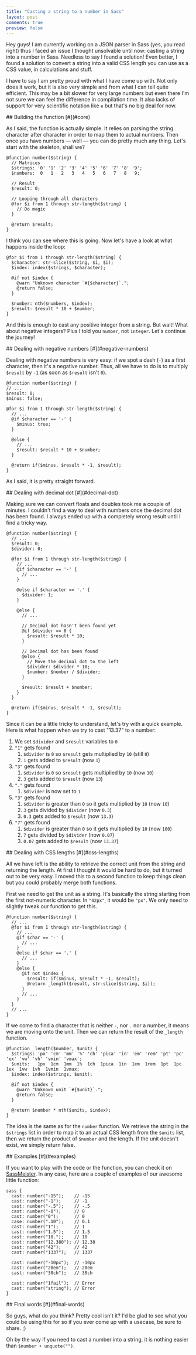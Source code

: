 ```yaml
---
title: "Casting a string to a number in Sass"
layout: post
comments: true
preview: false
---
```

<section>
Hey guys! I am currently working on a JSON parser in Sass (yes, you read right) thus I faced an issue I thought unsolvable until now: casting a string into a number in Sass. Needless to say I found a solution! Even better, I found a solution to convert a string into a valid CSS length you can use as a CSS value, in calculations and stuff.

I have to say I am pretty proud with what I have come up with. Not only does it work, but it is also very simple and from what I can tell quite efficient. This may be a bit slower for very large numbers but even there I'm not sure we can feel the difference in compilation time. It also lacks of support for very scientific notation like `e` but that's no big deal for now.
</section>
<section id="core">
## Building the function [#](#core)

As I said, the function is actually simple. It relies on parsing the string character after character in order to map them to actual numbers. Then once you have numbers &mdash; well &mdash; you can do pretty much any thing. Let's start with the skeleton, shall we?

<pre class="language-scss"><code>@function number($string) {
  // Matrices
  $strings: '0' '1' '2' '3' '4' '5' '6' '7' '8' '9';
  $numbers:  0   1   2   3   4   5   6   7   8   9;
  
  // Result
  $result: 0;

  // Looping through all characters
  @for $i from 1 through str-length($string) {
    // Do magic
  }
  
  @return $result;
}</code></pre>

I think you can see where this is going. Now let's have a look at what happens inside the loop:

<pre class="language-scss"><code>@for $i from 1 through str-length($string) {
  $character: str-slice($string, $i, $i);
  $index: index($strings, $character);
    
  @if not $index {
    @warn "Unknown character `#{$character}`.";
    @return false;
  }
      
  $number: nth($numbers, $index);
  $result: $result * 10 + $number;
}</code></pre>

And this is enough to cast any positive integer from a string. But wait! What about negative integers? Plus I told you `number`, not `integer`. Let's continue the journey!
</section>
<section id="negative-numbers">
## Dealing with negative numbers [#](#negative-numbers)

Dealing with negative numbers is very easy: if we spot a dash (`-`) as a first character, then it's a negative number. Thus, all we have to do is to multiply `$result` by `-1` (as soon as `$result` isn't `0`).

<pre class="language-scss"><code>@function number($string) {
// ...
$result: 0;
$minus: false;

@for $i from 1 through str-length($string) {
  // ...
  @if $character == '-' {
    $minus: true;
  }
  
  @else {
    // ...
    $result: $result * 10 + $number;
  }
  
  @return if($minus, $result * -1, $result);
}</code></pre>

As I said, it is pretty straight forward.

</section>
<section id="decimal-dot">
## Dealing with decimal dot [#](#decimal-dot)

Making sure we can convert floats and doubles took me a couple of minutes. I couldn't find a way to deal with numbers once the decimal dot has been found. I always ended up with a completely wrong result until I find a tricky way.

<pre class="language-scss"><code>@function number($string) {
  // ...
  $result: 0;
  $divider: 0;
  
  @for $i from 1 through str-length($string) {
    // ...
    @if $character == '-' {
      // ...
    }
    
    @else if $character == '.' {
      $divider: 1;
    }
    
    @else {
      // ...
      
      // Decimal dot hasn't been found yet
      @if $divider == 0 {
        $result: $result * 10;
      }
      
      // Decimal dot has been found
      @else {
        // Move the decimal dot to the left
        $divider: $divider * 10;
        $number: $number / $divider;
      }
      
      $result: $result + $number;
    }
  }
  
  @return if($minus, $result * -1, $result);
}</code></pre>

Since it can be a little tricky to understand, let's try with a quick example. Here is what happen when we try to cast "13.37" to a number:

1. We set `$divider` and `$result` variables to `0`
2. `"1"` gets found
    1. `$divider` is `0` so `$result` gets multiplied by `10` (still `0`)
    2. `1` gets added to `$result` (now `1`)
3. `"3"` gets found
    1. `$divider` is `0` so `$result` gets multiplied by `10` (now `10`)
    2. `3` gets added to `$result` (now `13`)
4. `"."` gets found
    1. `$divider` is now set to `1`
5. `"3"` gets found
    1. `$divider` is greater than `0` so it gets multiplied by `10` (now `10`)
    2. `3` gets divided by `$divider` (now `0.3`)
    3. `0.3` gets added to `$result` (now `13.3`)
6. `"7"` gets found
    1. `$divider` is greater than `0` so it gets multiplied by `10` (now `100`)
    2. `7` gets divided by `$divider` (now `0.07`)
    3. `0.07` gets added to `$result` (now `13.37`)

</section>
<section id="css-lengths">
## Dealing with CSS lengths [#](#css-lengths)

All we have left is the ability to retrieve the correct unit from the string and returning the length. At first I thought it would be hard to do, but it turned out to be very easy. I moved this to a second function to keep things clean but you could probably merge both functions.

First we need to get the unit as a string. It's basically the string starting from the first not-numeric character. In `"42px"`, it would be `"px"`. We only need to slightly tweak our function to get this.

<pre class="language-scss"><code>@function number($string) {
  // ...
  @for $i from 1 through str-length($string) {
    // ...
    @if $char == '-' {
      // ...
    }
    @else if $char == '.' {
      // ...
    }
    @else {
      @if not $index {
        $result: if($minus, $result * -1, $result);
        @return _length($result, str-slice($string, $i));
      }
      // ...
    }
  }
  // ...
}</code></pre>

If we come to find a character that is neither `-`, nor `.` nor a number, it means we are moving onto the unit. Then we can return the result of the `_length` function.

<pre class="language-scss"><code>@function _length($number, $unit) {
  $strings: 'px' 'cm' 'mm' '%' 'ch' 'pica' 'in' 'em' 'rem' 'pt' 'pc' 'ex' 'vw' 'vh' 'vmin' 'vmax';
  $units:   1px  1cm  1mm  1%  1ch  1pica  1in  1em  1rem  1pt  1pc  1ex  1vw  1vh  1vmin  1vmax;
  $index: index($strings, $unit);
  
  @if not $index {
    @warn "Unknown unit `#{$unit}`.";
    @return false;
  }
  
  @return $number * nth($units, $index);
}</code></pre>

The idea is the same as for the `number` function. We retrieve the string in the `$strings` list in order to map it to an actual CSS length from the `$units` list, then we return the product of `$number` and the length. If the unit doesn't exist, we simply return false.
</section>
<section id="examples">
## Examples [#](#examples)

If you want to play with the code or the function, you can check it on [SassMeister](http://sassmeister.com/gist/9647408). In any case, here are a couple of examples of our awesome little function:

<pre class="language-scss"><code>sass {
  cast: number("-15");    // -15
  cast: number("-1");     // -1
  cast: number("-.5");    // -.5
  cast: number("-0");     // 0
  cast: number("0");      // 0
  case: number(".10");    // 0.1
  cast: number("1");      // 1
  cast: number("1.5");    // 1.5
  cast: number("10.");    // 10
  cast: number("12.380"); // 12.38
  cast: number("42");     // 42
  cast: number("1337");   // 1337
  
  cast: number("-10px");  // -10px
  cast: number("20em");   // 20em
  cast: number("30ch");   // 30ch
  
  cast: number("1fail");  // Error
  cast: number("string"); // Error
}</code></pre>
</section>
<section id="final-words">
## Final words [#](#final-words)

So guys, what do you think? Pretty cool isn't it? I'd be glad to see what you could be using this for so if you ever come up with a usecase, be sure to share. ;)

Oh by the way if you need to cast a number into a string, it is nothing easier than `$number + unquote("")`. 
</section>
